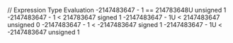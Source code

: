 // Expression                           Type                Evaluation
-2147483647 - 1 == 214783648U           unsigned            1
-2147483647 - 1 < 214783647             signed              1
-2147483647 - 1U < 2147483647           unsigned            0
-2147483647 - 1 < -2147483647           signed              1
-2147483647 - 1U < -2147483647          unsigned            1